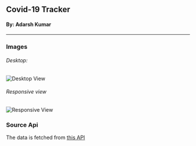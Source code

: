 ## Covid-19 Tracker

#### By: Adarsh Kumar
___

### Images
###### Desktop:
 ![Desktop View](https://niekon01.github.io/covid19tracker/img/Screenshots/Desktop.png)
 
###### Responsive view
 ![Responsive View](https://niekon01.github.io/covid19tracker/img/Screenshots/Mobile.png)

### Source Api

The data is fetched from [this API](https://github.com/covid19india/covid19india-react)

